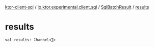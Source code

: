 [ktor-client-sql](../../index.md) / [io.ktor.experimental.client.sql](../index.md) / [SqlBatchResult](index.md) / [results](./results.md)

# results

`val results: Channel<`[`T`](index.md#T)`>`